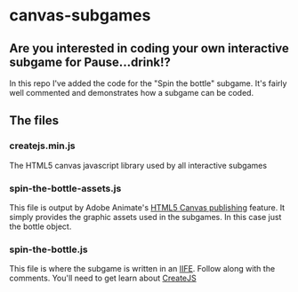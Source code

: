 # canvas-subgames

## Are you interested in coding your own interactive subgame for Pause...drink!?

In this repo I've added the code for the "Spin the bottle" subgame.  It's fairly well commented and demonstrates how a subgame can be coded.

## The files

### createjs.min.js
The HTML5 canvas javascript library used by all interactive subgames

### spin-the-bottle-assets.js
This file is output by Adobe Animate's [HTML5 Canvas publishing](https://helpx.adobe.com/animate/using/creating-publishing-html5-canvas-document.html) feature.  It simply provides the graphic assets used in the subgames.  In this case just the bottle object.

### spin-the-bottle.js
This file is where the subgame is written in an [IIFE](https://developer.mozilla.org/en-US/docs/Glossary/IIFE). Follow along with the comments.  You'll need to get learn about [CreateJS](https://www.createjs.com/)
